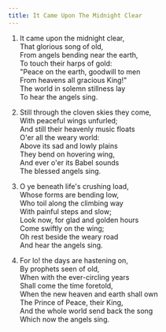 ```yaml
---
title: It Came Upon The Midnight Clear
---
```

1. It came upon the midnight clear,  
That glorious song of old,  
From angels bending near the earth,  
To touch their harps of gold:  
"Peace on the earth, goodwill to men  
From heavens all gracious King!"  
The world in solemn stillness lay  
To hear the angels sing.

2. Still through the cloven skies they come,  
With peaceful wings unfurled;  
And still their heavenly music floats  
O'er all the weary world:  
Above its sad and lowly plains  
They bend on hovering wing,  
And ever o'er its Babel sounds  
The blessed angels sing.

3. O ye beneath life's crushing load,  
Whose forms are bending low,  
Who toil along the climbing way  
With painful steps and slow;  
Look now, for glad and golden hours  
Come swiftly on the wing;  
Oh rest beside the weary road  
And hear the angels sing.

4. For lo! the days are hastening on,  
By prophets seen of old,  
When with the ever-circling years  
Shall come the time foretold,  
When the new heaven and earth shall own  
The Prince of Peace, their King,  
And the whole world send back the song  
Which now the angels sing.
